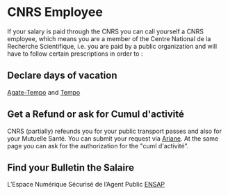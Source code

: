 # CNRS Employee
If your salary is paid through the CNRS you can call yourself a CNRS employee, 
which means you are a member of the Centre National de la Recherche Scientifique, 
i.e. you are paid by a public organization and will have to follow certain prescriptions in order to :

## Declare days of vacation
[Agate-Tempo](https://agate-tempo.cnrs.fr/en/) and [Tempo](https://tempo.cnrs.fr/)

## Get a Refund or ask for Cumul d'activité
CNRS (partially) refeunds you for your public transport passes and also for your Mutuelle Santé.
You can submit your request via [Ariane](https://cnrs.employee.eu.people-doc.com/home). At the same page you can ask for the authorization for the "cuml d'activité".

## Find your Bulletin the Salaire
L’Espace Numérique Sécurisé de l’Agent Public [ENSAP](https://ensap.gouv.fr/web/accueilnonconnecte)
